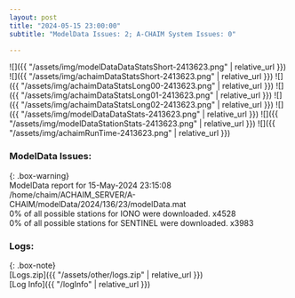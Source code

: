 ```yaml
---
layout: post
title: "2024-05-15 23:00:00"
subtitle: "ModelData Issues: 2; A-CHAIM System Issues: 0"

---
```


![]({{ "/assets/img/modelDataDataStatsShort-2413623.png" | relative_url }})
![]({{ "/assets/img/achaimDataStatsShort-2413623.png" | relative_url }})
![]({{ "/assets/img/achaimDataStatsLong00-2413623.png" | relative_url }})
![]({{ "/assets/img/achaimDataStatsLong01-2413623.png" | relative_url }})
![]({{ "/assets/img/achaimDataStatsLong02-2413623.png" | relative_url }})
![]({{ "/assets/img/modelDataDataStats-2413623.png" | relative_url }})
![]({{ "/assets/img/modelDataStationStats-2413623.png" | relative_url }})
![]({{ "/assets/img/achaimRunTime-2413623.png" | relative_url }})


### ModelData Issues:  
  
{: .box-warning}  
 ModelData report for 15-May-2024 23:15:08   
 /home/chaim/ACHAIM_SERVER/A-CHAIM/modelData/2024/136/23/modelData.mat   
 0% of all possible stations for IONO were downloaded. x4528   
 0% of all possible stations for SENTINEL were downloaded. x3983   
  


### Logs:  
  
{: .box-note}  
[Logs.zip]({{ "/assets/other/logs.zip" | relative_url }})  
[Log Info]({{ "/logInfo" | relative_url }})  
